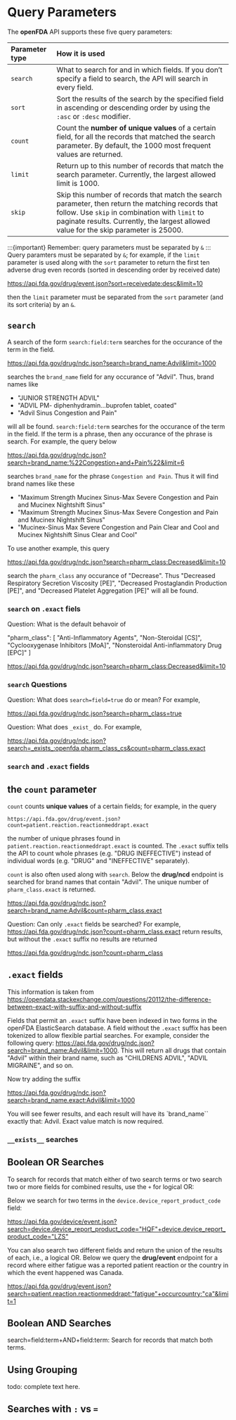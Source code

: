 # Query Parameters

The **openFDA** API supports these five query parameters:

| Parameter type | How it is used                                                                                                              |
|:---------|:---------------------------------------------------------------------------------------------------------------------------------|
|`search`| What to search for and in which fields. If you don’t specify a field to search, the API will search in every field.|
|`sort`| Sort the results of the search by the specified field in ascending or descending order by using the `:asc` or `:desc` modifier. |
|`count`| Count the **number of unique values** of a certain field, for all the records that matched the search parameter. By default, the 1000 most frequent values are returned. |
|`limit`| Return up to this number of records that match the search parameter. Currently, the largest allowed limit is 1000. |
|`skip`| Skip this number of records that match the search parameter, then return the matching records that follow. Use `skip` in combination with `limit` to paginate results. Currently, the largest allowed value for the skip parameter is 25000. |

:::{important}
Remember: query parameters must be separated by `&`
:::
Query paramters must be separated by `&`; for example, if the `limit` parameter is used along with the `sort` parameter to return the first ten adverse drug even records (sorted in descending order by received date)

<https://api.fda.gov/drug/event.json?sort=receivedate:desc&limit=10>

then the `limit` parameter must be separated from the `sort` parameter (and its sort criteria) by an `&`.

## `search`

A search of the form `search:field:term` searches for the occurance of the term in the field.

<https://api.fda.gov/drug/ndc.json?search=brand_name:Advil&limit=1000>

searches the `brand_name` field for any occurance of "Advil". Thus, brand names like

- "JUNIOR STRENGTH ADVIL"
- "ADVIL PM- diphenhydramin…buprofen tablet, coated"
- "Advil Sinus Congestion and Pain"

will all be found. `search:field:term` searches for the occurance of the term in the field. If the term is a phrase, then any occurance of the phrase is search. For example, the query 
below

<https://api.fda.gov/drug/ndc.json?search=brand_name:%22Congestion+and+Pain%22&limit=6>

searches `brand_name` for the phrase `Congestion and Pain`. Thus it will find brand names like these

- "Maximum Strength Mucinex Sinus-Max Severe Congestion and Pain and Mucinex Nightshift Sinus"
- "Maximum Strength Mucinex Sinus-Max Severe Congestion and Pain and Mucinex Nightshift Sinus"
- "Mucinex-Sinus Max Severe Congestion and Pain Clear and Cool and Mucinex Nightshift Sinus Clear and Cool"

To use another example, this query

<https://api.fda.gov/drug/ndc.json?search=pharm_class:Decreased&limit=10>

search the `pharm_class` any occurance of "Decrease". Thus "Decreased Respiratory Secretion Viscosity [PE]",  "Decreased Prostaglandin Production [PE]", and 
"Decreased Platelet Aggregation [PE]" will all be found.

### `search` on `.exact` fiels

Question: What is the default behavoir of

 "pharm_class": [
        "Anti-Inflammatory Agents",
        "Non-Steroidal [CS]",
        "Cyclooxygenase Inhibitors [MoA]",
        "Nonsteroidal Anti-inflammatory Drug [EPC]"
      ]

<https://api.fda.gov/drug/ndc.json?search=pharm_class:Decreased&limit=10>


### `search` Questions

Question: What does `search=field=true` do or mean?  For example,

<https://api.fda.gov/drug/ndc.json?search=pharm_class=true>

Question: What does `_exist_` do. For example,

<https://api.fda.gov/drug/ndc.json?search=_exists_:openfda.pharm_class_cs&count=pharm_class.exact>

### `search` and `.exact` fields

## the `count` parameter

`count` counts **unique values** of a certain fields; for example, in the query

`https://api.fda.gov/drug/event.json?count=patient.reaction.reactionmeddrapt.exact`

the number of unique phrases found in `patient.reaction.reactionmeddrapt.exact` is counted. The `.exact` suffix tells the API
to count whole phrases (e.g. "DRUG INEFFECTIVE") instead of individual words (e.g. "DRUG" and "INEFFECTIVE" separately).

`count` is also often used along with `search`. Below the **drug/ncd** endpoint is searched for brand names that contain "Advil". The unique number of `pharm_class.exact` is returned.

<https://api.fda.gov/drug/ndc.json?search=brand_name:Advil&count=pharm_class.exact>

Question: Can only `.exact` fields be searched? For example, <https://api.fda.gov/drug/ndc.json?count=pharm_class.exact> return results, but without the `.exact` suffix no results are returned

<https://api.fda.gov/drug/ndc.json?count=pharm_class>

##  `.exact` fields

This information is taken from <https://opendata.stackexchange.com/questions/20112/the-difference-between-exact-with-suffix-and-without-suffix>

Fields that permit an `.exact` suffix have been indexed in two forms in the openFDA ElasticSearch database. A field without the `.exact` suffix has been tokenized to
allow flexible partial searches. For example, consider the following query: <https://api.fda.gov/drug/ndc.json?search=brand_name:Advil&limit=1000>. This will return all
drugs that contain "Advil" within their brand name, such as "CHILDRENS ADVIL", "ADVIL MIGRAINE", and so on.

Now try adding the suffix

<https://api.fda.gov/drug/ndc.json?search=brand_name.exact:Advil&limit=1000>

You will see fewer results, and each result will have its `brand_name`` exactly that: Advil. Exact value match is now required.


### `__exists__` searches

## Boolean OR Searches

To search for records that match either of two search terms or two search two or more fields for combined results, use the `+` for logical OR:

Below we search for two terms in the `device.device_report_product_code` field:

<https://api.fda.gov/device/event.json?search=device.device_report_product_code="HQF"+device.device_report_product_code="LZS">

You can also search two different fields and return the union of the results of each, i.e.,  a logical OR. Below we query the
**drug/event** endpoint for a record where either fatigue was a reported patient reaction or the country in which the event happened was Canada.

<https://api.fda.gov/drug/event.json?search=patient.reaction.reactionmeddrapt:"fatigue"+occurcountry:"ca"&limit=1>

## Boolean AND Searches

search=field:term+AND+field:term: Search for records that match both terms.

## Using Grouping

todo: complete text here.

## Searches with `:` vs `=`

